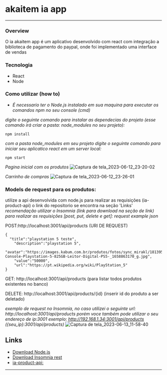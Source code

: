 # akaitem ia app
----------------

### Overview
O ia akaitem app é um aplicativo desenvolvido com react com integração a biblioteca de pagamento do paypal, onde foi implementado uma interface de vendas

### Tecnologia
* React
* Node

### Como utilizar (how to)
* _É necessario ter o Node.js instalado em sua maquina para executar os comandos npm no seu console (cmd)_ 

_digite o seguinte comando para instalar as dependecias do projeto (esse comando irá criar a pasta: node_modules no seu projeto):_
```
npm install
```
_com a pasta node_modules em seu projeto digite o seguinte comando para iniciar seu aplicatico react em um server local:_
```
npm start
```
_Pagina inicial com os produtos_
![Captura de tela_2023-06-12_23-20-02](https://github.com/perseul/akaitem/assets/53841377/6fbdddc4-ccf5-4833-82a5-2314b83e3635)

_Carrinho de compras_
![Captura de tela_2023-06-12_23-26-01](https://github.com/perseul/akaitem/assets/53841377/dceb37af-b1f3-4578-a5f4-fed56bc0be52)

### Models de request para os produtos:
utilize a api desenvolvida com node.js para realizar as requisições (ia-product-api) o link do repositorio se encontra na seção 'Links'
_recomendação utilizar o Insomnia (link para download na seção de link) para realizar as requisições [post, put, delete e get]:_
_request example json_

POST:http://localhost:3001/api/products (URI DE REQUEST)
```
{
  "title":"playstation 5 teste",
	"description":"playstation 5",				 
  "avatar":"https://images.kabum.com.br/produtos/fotos/sync_mirakl/181395/          Console-Playstation-5-825GB-Leitor-Digital-PS5-_1658863170_g.jpg",
	"value":"50000",  
	"url":"https://pt.wikipedia.org/wiki/PlayStation_5"
}
```
GET: http://localhost:3001/api/products (para listar todos produtos existentes no banco)

DELETE: http://localhost:3001/api/products/{id} (inserir id do produto a ser deletado)

_exemplo de request no Insomnia, no caso utilizei o seguinte url: http://localhost:3001/api/products porém voce também pode utilizar o seu endereço de ip:3001 exemplo: http://192.168.1.34:3001/api/products ({seu_ip}:3001/api/products)_
![Captura de tela_2023-06-13_11-58-40](https://github.com/perseul/node-api/assets/53841377/f05f71fc-9473-49df-bf20-97dc223e0906)

## Links
* [Download Node.js](https://nodejs.org/en)
* [Download Insomnia rest](https://insomnia.rest/download)
* [ia-product-api:](https://github.com/perseul/node-api)

----------------
